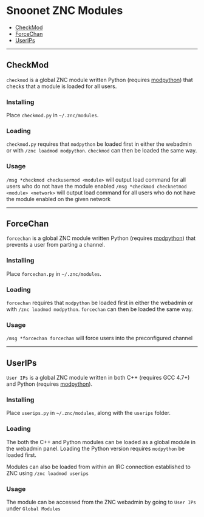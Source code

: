 # Snoonet ZNC Modules

- [CheckMod](#checkmod)
- [ForceChan](#forcechan)
- [UserIPs](#userips)

---

## CheckMod

`checkmod` is a global ZNC module written Python (requires [modpython](http://wiki.znc.in/Modpython)) that checks that a module is loaded for all users.

### Installing

Place `checkmod.py` in `~/.znc/modules`.

### Loading

`checkmod.py` requires that `modpython` be loaded first in either the webadmin or with `/znc loadmod modpython`. `checkmod` can then be loaded the same way.

### Usage

`/msg *checkmod checkusermod <module>` will output load command for all users who do not have the module enabled
`/msg *checkmod checknetmod <module> <network>` will output load command for all users who do not have the module enabled on the given network

---

## ForceChan

`forcechan` is a global ZNC module written Python (requires [modpython](http://wiki.znc.in/Modpython)) that prevents a user from parting a channel.

### Installing

Place `forcechan.py` in `~/.znc/modules`.

### Loading

`forcechan` requires that `modpython` be loaded first in either the webadmin or with `/znc loadmod modpython`. `forcechan` can then be loaded the same way.

### Usage

`/msg *forcechan forcechan` will force users into the preconfigured channel

---

## UserIPs

`User IPs` is a global ZNC module written in both C++ (requires GCC 4.7+) and Python (requires [modpython](http://wiki.znc.in/Modpython)).

### Installing

Place `userips.py` in `~/.znc/modules`, along with the `userips` folder.

### Loading

The both the C++ and Python modules can be loaded as a global module in the webadmin panel. Loading the Python version requires `modpython` be loaded first.

Modules can also be loaded from within an IRC connection established to ZNC using `/znc loadmod userips`

### Usage

The module can be accessed from the ZNC webadmin by going to `User IPs` under `Global Modules`
